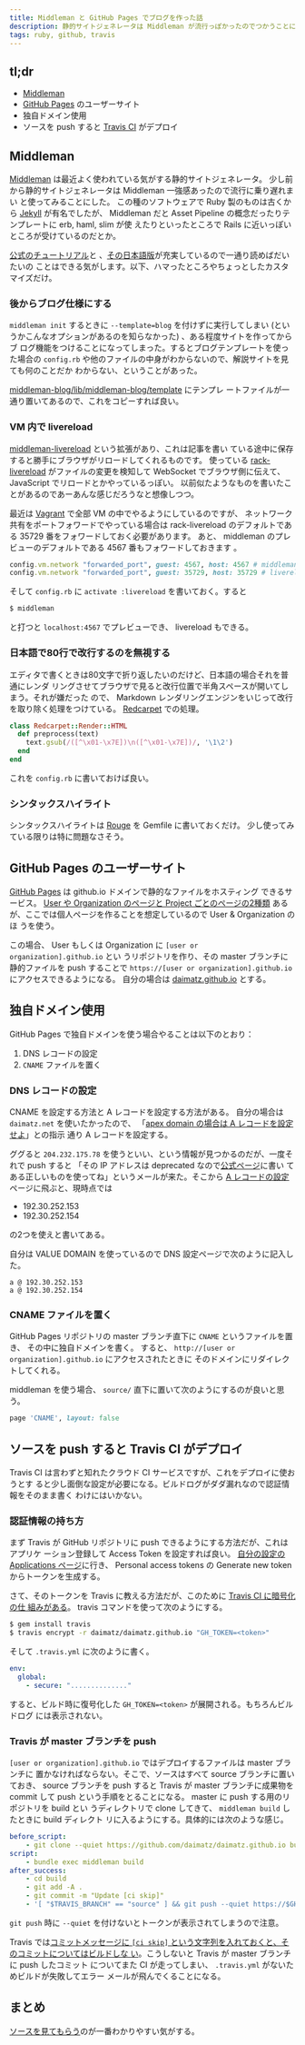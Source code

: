 ```yaml
---
title: Middleman と GitHub Pages でブログを作った話
description: 静的サイトジェネレータは Middleman が流行っぽかったのでつかうことにした。GitHub に push したら Travis が勝手にデプロイしてくれるようにした。
tags: ruby, github, travis
---
```


## tl;dr

- [Middleman][middleman]
- [GitHub Pages][github-pages] のユーザーサイト
- 独自ドメイン使用
- ソースを push すると [Travis CI][travis-ci] がデプロイ

## Middleman

[Middleman][middleman] は最近よく使われている気がする静的サイトジェネレータ。
少し前から静的サイトジェネレータは Middleman 一強感あったので流行に乗り遅れまい
と使ってみることにした。
この種のソフトウェアで Ruby 製のものは古くから [Jekyll][jekyll] が有名でしたが、
Middleman だと Asset Pipeline の概念だったりテンプレートに erb, haml, slim が使
えたりといったところで Rails に近いっぽいところが受けているのだとか。

[公式のチュートリアル][middleman-tutorial]と
、[その日本語版][middleman-tutorial-ja]が充実しているので一通り読めばだいたいの
ことはできる気がします。以下、ハマったところやちょっとしたカスタマイズだけ。

### 後からブログ仕様にする

`middleman init` するときに `--template=blog` を付けずに実行してしまい
(というかこんなオプションがあるのを知らなかった) 、ある程度サイトを作ってからブ
ログ機能をつけることになってしまった。するとブログテンプレートを使った場合の
`config.rb` や他のファイルの中身がわからないので、解説サイトを見ても何のことだか
わからない、ということがあった。

[middleman-blog/lib/middleman-blog/template][middleman-blog-template] にテンプレ
ートファイルが一通り置いてあるので、これをコピーすれば良い。

### VM 内で livereload

[middleman-livereload][middleman-livereload] という拡張があり、これは記事を書い
ている途中に保存すると勝手にブラウザがリロードしてくれるものです。
使っている [rack-livereload][rack-livereload] がファイルの変更を検知して
WebSocket でブラウザ側に伝えて、 JavaScript でリロードとかやっているっぽい。
以前似たようなものを書いたことがあるのであーあんな感じだろうなと想像しつつ。

最近は [Vagrant][vagrant] で全部 VM の中でやるようにしているのですが、
ネットワーク共有をポートフォワードでやっている場合は rack-livereload
のデフォルトである 35729 番をフォワードしておく必要があります。
あと、 middleman のプレビューのデフォルトである 4567 番もフォワードしておきます
。

```ruby
config.vm.network "forwarded_port", guest: 4567, host: 4567 # middleman
config.vm.network "forwarded_port", guest: 35729, host: 35729 # livereload
```

そして `config.rb` に `activate :livereload` を書いておく。すると

```sh
$ middleman
```

と打つと `localhost:4567` でプレビューでき、 livereload もできる。

### 日本語で80行で改行するのを無視する

エディタで書くときは80文字で折り返したいのだけど、日本語の場合それを普通にレンダ
リングさせてブラウザで見ると改行位置で半角スペースが開いてしまう。それが嫌だった
ので、 Markdown レンダリングエンジンをいじって改行を取り除く処理をつけている。
[Redcarpet][redcarpet] での処理。

```ruby
class Redcarpet::Render::HTML
  def preprocess(text)
    text.gsub(/([^\x01-\x7E])\n([^\x01-\x7E])/, '\1\2')
  end
end
```

これを `config.rb` に書いておけば良い。

### シンタックスハイライト

シンタックスハイライトは [Rouge][rouge] を Gemfile に書いておくだけ。
少し使ってみている限りは特に問題なさそう。

## GitHub Pages のユーザーサイト

[GitHub Pages][github-pages] は github.io ドメインで静的なファイルをホスティング
できるサービス。
[User や Organization のページと Project ごとのページの2種類][github-pages-user]
あるが、ここでは個人ページを作ることを想定しているので User & Organization のほ
うを使う。

この場合、 User もしくは Organization に `[user or organization].github.io` とい
うリポジトリを作り、その master ブランチに静的ファイルを push することで
`https://[user or organization].github.io` にアクセスできるようになる。
自分の場合は [daimatz.github.io][daimatz.github.io-repo] とする。

## 独自ドメイン使用

GitHub Pages で独自ドメインを使う場合やることは以下のとおり：

1. DNS レコードの設定
2. `CNAME` ファイルを置く

### DNS レコードの設定

CNAME を設定する方法と A レコードを設定する方法がある。
自分の場合は `daimatz.net` を使いたかったので、
「[apex domain の場合は A レコードを設定せよ][custom-domain-official]」との指示
通り A レコードを設定する。

ググると `204.232.175.78` を使うといい、という情報が見つかるのだが、一度それで
push すると
「その IP アドレスは deprecated なので[公式ページ][custom-domain-official]に書い
てある正しいものを使ってね」というメールが来た。そこから
[A レコードの設定][custom-domain-a-record]ページに飛ぶと、現時点では

- 192.30.252.153
- 192.30.252.154

の2つを使えと書いてある。

自分は VALUE DOMAIN を使っているので DNS 設定ページで次のように記入した。

```
a @ 192.30.252.153
a @ 192.30.252.154
```

### CNAME ファイルを置く

GitHub Pages リポジトリの master ブランチ直下に `CNAME` というファイルを置き、
その中に独自ドメインを書く。
すると、 `http://[user or organization].github.io` にアクセスされたときに
そのドメインにリダイレクトしてくれる。

middleman を使う場合、 `source/` 直下に置いて次のようにするのが良いと思う。

```ruby
page 'CNAME', layout: false
```

## ソースを push すると Travis CI がデプロイ

Travis CI は言わずと知れたクラウド CI サービスですが、これをデプロイに使おうとす
ると少し面倒な設定が必要になる。ビルドログがダダ漏れなので認証情報をそのまま書く
わけにはいかない。

### 認証情報の持ち方

まず Travis が GitHub リポジトリに push できるようにする方法だが、これはアプリケ
ーション登録して Access Token を設定すれば良い。
[自分の設定の Applications ページ][github-settings-application]に行き、 Personal
access tokens の Generate new token からトークンを生成する。

さて、そのトークンを Travis に教える方法だが、このために [Travis CI に暗号化の仕
組みがある][travis-encrypt]。 travis コマンドを使って次のようにする。

```sh
$ gem install travis
$ travis encrypt -r daimatz/daimatz.github.io "GH_TOKEN=<token>"
```

そして `.travis.yml` に次のように書く。

```yml
env:
  global:
    - secure: ".............."
```

すると、ビルド時に復号化した `GH_TOKEN=<token>` が展開される。もちろんビルドログ
には表示されない。

### Travis が master ブランチを push

`[user or organization].github.io` ではデプロイするファイルは master ブランチに
置かなければならない。そこで、ソースはすべて source ブランチに置いておき、
source ブランチを push すると Travis が master ブランチに成果物を commit して
push という手順をとることになる。 master に push する用のリポジトリを build とい
うディレクトリで clone してきて、 `middleman build` したときに build ディレクト
リに入るようにする。具体的には次のような感じ。

```yml
before_script:
    - git clone --quiet https://github.com/daimatz/daimatz.github.io build
script:
    - bundle exec middleman build
after_success:
    - cd build
    - git add -A .
    - git commit -m "Update [ci skip]"
    - '[ "$TRAVIS_BRANCH" == "source" ] && git push --quiet https://$GH_TOKEN@github.com/daimatz/daimatz.github.io master 2> /dev/null'
```

`git push` 時に `--quiet` を付けないとトークンが表示されてしまうので注意。

Travis では[コミットメッセージに
`[ci skip]` という文字列を入れておくと、そのコミットについてはビルドしな
い][travis-ci-skip]。こうしないと Travis が master ブランチに push したコミット
についてまた CI が走ってしまい、 `.travis.yml` がないためビルドが失敗してエラー
メールが飛んでくることになる。

## まとめ

[ソースを見てもらう][daimatz.github.io-source]のが一番わかりやすい気がする。

[github-pages]: https://pages.github.com/
[github-pages-user]: https://help.github.com/articles/user-organization-and-project-pages
[travis-ci]: https://travis-ci.org/
[middleman-blog-template]: https://github.com/middleman/middleman-blog/tree/master/lib/middleman-blog/template
[middleman-livereload]: https://github.com/middleman/middleman-livereload
[rack-livereload]: https://github.com/johnbintz/rack-livereload
[vagrant]: http://vagrantup.com/
[daimatz.github.io-repo]: https://github.com/daimatz/daimatz.github.io
[custom-domain-official]: https://help.github.com/articles/setting-up-a-custom-domain-with-github-pages
[custom-domain-a-record]: https://help.github.com/articles/tips-for-configuring-an-a-record-with-your-dns-provider
[middleman]: http://middlemanapp.com/
[middleman-tutorial]: http://middlemanapp.com/basics/getting-started/
[middleman-tutorial-ja]: http://middlemanapp.com/jp/basics/getting-started/
[jekyll]: http://jekyllrb.com/
[redcarpet]: https://github.com/vmg/redcarpet
[rouge]: https://github.com/jneen/rouge
[github-settings-application]: https://github.com/settings/applications
[travis-encrypt]: http://docs.travis-ci.com/user/encryption-keys/
[daimatz.github.io-source]: https://github.com/daimatz/daimatz.github.io/tree/source
[travis-ci-skip]: http://docs.travis-ci.com/user/how-to-skip-a-build/
